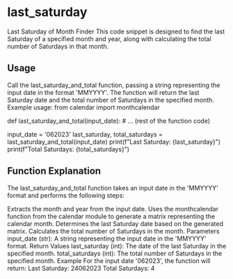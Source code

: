 # last_saturday
Last Saturday of Month Finder
This code snippet is designed to find the last Saturday of a specified month and year, along with calculating the total number of Saturdays in that month.

## Usage
Call the last_saturday_and_total function, passing a string representing the input date in the format 'MMYYYY'.
The function will return the last Saturday date and the total number of Saturdays in the specified month.
Example usage:
from calendar import monthcalendar

def last_saturday_and_total(input_date):
    # ... (rest of the function code)

input_date = '062023'
last_saturday, total_saturdays = last_saturday_and_total(input_date)
print(f"Last Saturday: {last_saturday}")
print(f"Total Saturdays: {total_saturdays}")
## Function Explanation
The last_saturday_and_total function takes an input date in the 'MMYYYY' format and performs the following steps:

Extracts the month and year from the input date.
Uses the monthcalendar function from the calendar module to generate a matrix representing the calendar month.
Determines the last Saturday date based on the generated matrix.
Calculates the total number of Saturdays in the month.
Parameters
input_date (str): A string representing the input date in the 'MMYYYY' format.
Return Values
last_saturday (int): The date of the last Saturday in the specified month.
total_saturdays (int): The total number of Saturdays in the specified month.
Example
For the input date '062023', the function will return:
Last Saturday: 24062023
Total Saturdays: 4






